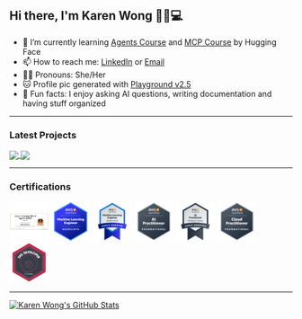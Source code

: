 ## Hi there, I'm Karen Wong 👋🐱💻
- 🌱 I’m currently learning [Agents Course](https://huggingface.co/learn/agents-course/) and [MCP Course](https://huggingface.co/learn/mcp-course/) by Hugging Face
- 📫 How to reach me: [LinkedIn](www.linkedin.com/in/wongkayankaren) or [Email](wongkayankaren@gmail.com)
- 👩🏻 Pronouns: She/Her
- 🐱 Profile pic generated with [Playground v2.5](https://playground.com/)
- 📝 Fun facts: I enjoy asking AI questions, writing documentation and having stuff organized

---

### Latest Projects
<a href="https://github.com/karenwky/cn-idiom-game">
  <img height=150 align="center" src="https://github-readme-stats.vercel.app/api/pin/?username=karenwky&repo=cn-idiom-game&border_color=D05FED" />
</a>
<a href="https://github.com/karenwky/hugging-face-agents-course">
  <img height=150 align="center" src="https://github-readme-stats.vercel.app/api/pin/?username=karenwky&repo=hugging-face-agents-course&border_color=D05FED" />
</a>

---

### Certifications
[<img src="https://github.com/karenwky/karenwky/blob/main/img/llmagentsf24_certificate_no74.png" width="70"></img>](https://llmagents-learning.org/f24)
[<img src="https://github.com/karenwky/karenwky/blob/main/img/aws-certified-machine-learning-engineer-associate.png" width="70"></img>](https://www.credly.com/badges/c2465f05-110d-459e-a945-c43b0fbd9cbe/public_url)
[<img src="https://github.com/karenwky/karenwky/blob/main/img/aws-certified-machine-learning-engineer-associate-e.png" width="70"></img>](https://www.credly.com/badges/38c06635-8f42-4de2-9f76-c9dfbf4fac51/public_url)
[<img src="https://github.com/karenwky/karenwky/blob/main/img/aws-certified-ai-practitioner.png" width="70"></img>](https://www.credly.com/badges/b9135768-b79c-4d3a-984f-8f14bc443208/public_url)
[<img src="https://github.com/karenwky/karenwky/blob/main/img/aws-certified-ai-practitioner-early-adopter.png" width="70"></img>](https://www.credly.com/badges/7d5bb788-b233-4aa9-b194-84ffd0c85c85/public_url)
[<img src="https://github.com/karenwky/karenwky/blob/main/img/aws-certified-cloud-practitioner.png" width="70"></img>](https://www.credly.com/badges/f23a7704-c18f-419a-af81-f344cc4de9dd/public_url)
[<img src="https://github.com/karenwky/karenwky/blob/main/img/tm1-developer-credential.png" width="70"></img>](https://badgr.com/public/assertions/xSvKe9TLQn69CIp1U9B1Rw)

---

[![Karen Wong's GitHub Stats](https://github-readme-stats.vercel.app/api?username=karenwky&show_icons=true&title_color=D05FED&border_color=D05FED&icon_color=c04cf2&rank_icon=github)](https://github.com/anuraghazra/github-readme-stats)

<!--
**karenwky/karenwky** is a ✨ _special_ ✨ repository because its `README.md` (this file) appears on your GitHub profile.

Here are some ideas to get you started:

- 🔭 I’m currently working on ...
- 🌱 I’m currently learning ...
- 👯 I’m looking to collaborate on ...
- 🤔 I’m looking for help with ...
- 💬 Ask me about ...
- 📫 How to reach me: ...
- 😄 Pronouns: ...
- ⚡ Fun fact: ...

![Profile README Visitor Badge](https://visitor-badge.laobi.icu/badge?page_id=karenwky.karenwky)
[![Karen Wong's GitHub Top Langs](https://github-readme-stats.vercel.app/api/top-langs/?username=karenwky)](https://github.com/anuraghazra/github-readme-stats)
[![Karen Wong's GitHub Stats Detail](https://github-readme-stats.vercel.app/api?username=karenwky&show=reviews,discussions_started,discussions_answered,prs_merged,prs_merged_percentage&show_icons=true)](https://github.com/anuraghazra/github-readme-stats)
[![Website Bookmark](https://svg.bookmark.style/api?url=https://github.com/karenwky/Predictive_Modeling_Hong_Kong_Horse_Racing&mode=light&style=horizontal)](https://github.com/karenwky/Predictive_Modeling_Hong_Kong_Horse_Racing)
show social card of website, reference from: https://github.com/xiaoluoboding/xiaoluoboding/blob/master/README.md
-->
